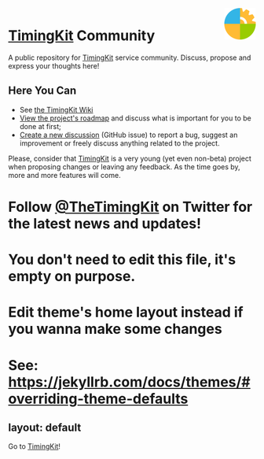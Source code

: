 <img src="https://raw.githubusercontent.com/ZitRos/timingkit-community/master/misc/logo.png" width="64" align="right"/>

# [TimingKit](https://timingkit.tk) Community

A public repository for [TimingKit](https://timingkit.tk) service community. Discuss, propose and express your thoughts here!

Here You Can
------------

+ See [the TimingKit Wiki](../../wiki)
+ [View the project's roadmap](roadmap.md) and discuss what is important for you to be done at first;
+ [Create a new discussion](../../issues) (GitHub issue) to report a bug, suggest an improvement or freely discuss anything related to the project.

Please, consider that [TimingKit](https://timingkit.tk) is a very young (yet even non-beta) project when proposing changes or leaving any feedback. As the time goes by, more and more features will come.

Follow [@TheTimingKit](https://twitter.com/TheTimingKit) on Twitter for the latest news and updates!
=======
# You don't need to edit this file, it's empty on purpose.
# Edit theme's home layout instead if you wanna make some changes
# See: https://jekyllrb.com/docs/themes/#overriding-theme-defaults
layout: default
---

Go to [TimingKit](https://timingkit.tk)!
